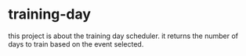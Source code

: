 # training-day
this project is about the training day scheduler. it returns the number of days to train based on the event selected.